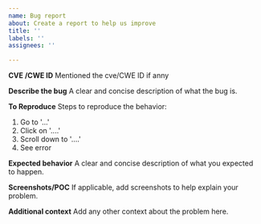 ```yaml
---
name: Bug report
about: Create a report to help us improve
title: ''
labels: ''
assignees: ''

---
```

**CVE /CWE ID**
Mentioned the cve/CWE ID if anny 


**Describe the bug**
A clear and concise description of what the bug is.

**To Reproduce**
Steps to reproduce the behavior:
1. Go to '...'
2. Click on '....'
3. Scroll down to '....'
4. See error


**Expected behavior**
A clear and concise description of what you expected to happen.

**Screenshots/POC**
If applicable, add screenshots to help explain your problem.

**Additional context**
Add any other context about the problem here.
